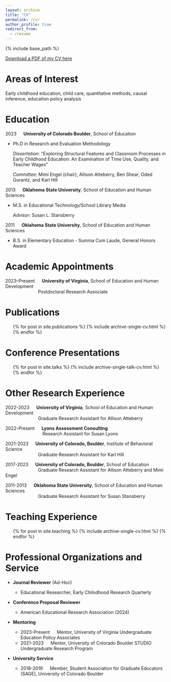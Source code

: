 ```yaml
---
layout: archive
title: "CV"
permalink: /cv/
author_profile: true
redirect_from:
  - /resume
---
```


{% include base_path %}

[Download a PDF of my CV here](http://hannahdenker.github.io/files/Denker_CV_2021_1013.pdf)

Areas of Interest
======
Early childhood education, child care, quantitative methods, causal inference, education policy analysis

Education
======
2023 &emsp; <b>University of Colorado Boulder</b>, School of Education
  * Ph.D in Research and Evaluation Methodology
     
    <i>Dissertation</i>: "Exploring Structural Features and Classroom Processes in Early Childhood Education: An Examination of Time Use, Quality, and Teacher Wages"

    <i>Committee</i>: Mimi Engel (chair), Allison Atteberry, Ben Shear, Oded Gurantz, and Karl Hill
    
2013 &emsp; <b>Oklahoma State University</b>, School of Education and Human Sciences
  * M.S. in Educational Technology/School Library Media

    <i>Advisor</i>: Susan L. Stansberry
    <br>
    
2011 &emsp; <b>Oklahoma State University</b>, School of Education and Human Sciences
  * B.S. in Elementary Education - Summa Cum Laude, General Honors Award

Academic Appointments
======
2023–Present &emsp; <b>University of Virginia</b>, School of Education and Human Development
<br> &emsp;&emsp;&emsp;&emsp;&emsp;&emsp;&emsp;  Postdoctoral Research Associate

Publications
======
  <ul>{% for post in site.publications %}
    {% include archive-single-cv.html %}
  {% endfor %}</ul>

Conference Presentations
======
  <ul>{% for post in site.talks %}
    {% include archive-single-talk-cv.html %}
  {% endfor %}</ul>
    
Other Research Experience
======
2022-2023 &emsp; <b>University of Virginia</b>, School of Education and Human Development
<br> &emsp;&emsp;&emsp;&emsp;&emsp;&emsp;&emsp;  Graduate Research Assistant for Allison Atteberry

2022-Present &emsp; <b>Lyons Assessment Consulting</b>
<br> &emsp;&emsp;&emsp;&emsp;&emsp;&emsp;&emsp;&emsp;  Research Assistant for Susan Lyons

2021-2023 &emsp; <b>University of Colorado, Boulder</b>, Institute of Behavioral Science
<br> &emsp;&emsp;&emsp;&emsp;&emsp;&emsp;&emsp;  Graduate Research Assistant for Karl Hill

2017-2023 &emsp; <b>University of Colorado, Boulder</b>, School of Education
<br> &emsp;&emsp;&emsp;&emsp;&emsp;&emsp;&emsp;  Graduate Research Assistant for Allison Atteberry and Mimi Engel

2011-2013 &emsp; <b>Oklahoma State University</b>, School of Education and Human Sciences
<br> &emsp;&emsp;&emsp;&emsp;&emsp;&emsp;&emsp;  Graduate Research Assistant for Susan Stansberry

Teaching Experience
======
  <ul>{% for post in site.teaching %}
    {% include archive-single-cv.html %}
  {% endfor %}</ul>

Professional Organizations and Service
======
* <b>Journal Reviewer</b> (Ad-Hoc)
  * Educational Researcher, Early Chilodhood Research Quarterly

* <b>Conference Proposal Reviewer</b>
  * American Educational Research Association (2024) 
 
* <b>Mentoring</b>
  * 2023-Present &emsp; Mentor, University of Virginia Undergraduate Education Policy Associates
  * 2021-2023 &emsp; Mentor, University of Colorado Boulder STUDIO Undergraduate Research Program 

* <b>University Service</b>
  * 2018-2019 &emsp; Member, Student Association for Graduate Educators (SAGE), University of Colorado Boulder




